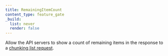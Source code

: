 ```yaml
---
title: RemainingItemCount
content_type: feature_gate
_build:
  list: never
  render: false
---
```

Allow the API servers to show a count of remaining
items in the response to a
[chunking list request](/docs/reference/using-api/api-concepts/#retrieving-large-results-sets-in-chunks).
